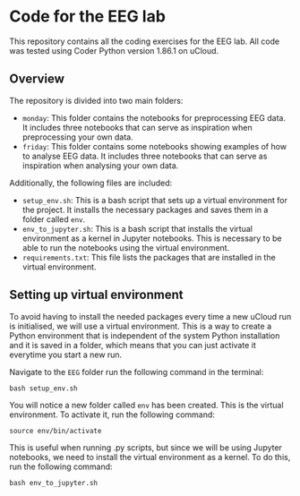 # Code for the EEG lab
This repository contains all the coding exercises for the EEG lab. All code was tested using Coder Python version 1.86.1 on uCloud. 

## Overview
The repository is divided into two main folders:
- `monday`: This folder contains the notebooks for preprocessing EEG data. It includes three notebooks that can serve as inspiration when preprocessing your own data. 
- `friday`: This folder contains some notebooks showing examples of how to analyse EEG data. It includes three notebooks that can serve as inspiration when analysing your own data.

Additionally, the following files are included:
- `setup_env.sh`: This is a bash script that sets up a virtual environment for the project. It installs the necessary packages and saves them in a folder called `env`.
- `env_to_jupyter.sh`: This is a bash script that installs the virtual environment as a kernel in Jupyter notebooks. This is necessary to be able to run the notebooks using the virtual environment.
- `requirements.txt`: This file lists the packages that are installed in the virtual environment.



## Setting up virtual environment
To avoid having to install the needed packages every time a new uCloud run is initialised, we will use a virtual environment. This is a way to create a Python environment that is independent of the system Python installation and it is saved in a folder, which means that you can just activate it everytime you start a new run.


Navigate to the `EEG` folder run the following command in the terminal:

```
bash setup_env.sh
```

You will notice a new folder called `env` has been created. This is the virtual environment. To activate it, run the following command:

```
source env/bin/activate
```

This is useful when running .py scripts, but since we will be using Jupyter notebooks, we need to install the virtual environment as a kernel. To do this, run the following command:

```
bash env_to_jupyter.sh
```